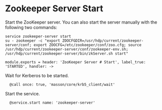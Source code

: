 
# Zookeeper Server Start

Start the ZooKeeper server. You can also start the server manually with the
following two commands:

```
service zookeeper-server start
su - zookeeper -c "export ZOOCFGDIR=/usr/hdp/current/zookeeper-server/conf; export ZOOCFG=/etc/zookeeper/conf/zoo.cfg; source /usr/hdp/current/zookeeper-server/conf/zookeeper-env.sh; /usr/hdp/current/zookeeper-server/bin/zkServer.sh start"
```

    module.exports = header: 'ZooKeeper Server # Start', label_true: 'STARTED', handler: ->

Wait for Kerberos to be started.

      @call once: true, 'masson/core/krb5_client/wait'

Start the service.

      @service.start name: 'zookeeper-server'

